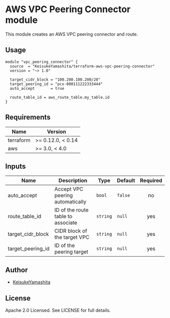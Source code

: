 # AWS VPC Peering Connector module

This module creates an AWS VPC peering connector and route.

## Usage

```hcl
module "vpc_peering_connector" {
  source  = "KeisukeYamashita/terraform-aws-vpc-peering-connector"
  version = "~> 1.0"
  
  target_cidr_block = "100.200.100.200/20"
  target_peering_id = "pcx-000111222333444"
  auto_accept       = true
  
  route_table_id = aws_route_table.my_table.id
}
```

## Requirements

| Name | Version |
|------|---------|
| terraform | >= 0.12.0, < 0.14 |
| aws | >= 3.0, < 4.0 |

## Inputs

| Name | Description | Type | Default | Required |
|------|-------------|------|---------|:--------:|
| auto_accept       | Accept VPC peering automatically    | `bool`   | `false` | no  |
| route_table_id    | ID of the route table to associate  | `string` | `null`  | yes |
| target_cidr_block | CIDR block of the target VPC        | `string` | `null`  | yes | 
| target_peering_id | ID of the peering target            | `string` | `null`  | yes |

## Author

* [KeisukeYamashita](https://github.com/KeisukeYamashita)

## License

Apache 2.0 Licensed. See LICENSE for full details.
